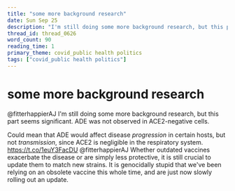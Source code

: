 ```yaml
---
title: "some more background research"
date: Sun Sep 25
description: "I'm still doing some more background research, but this part seems significant. ADE was not observed in ACE2-negative cells."
thread_id: thread_0626
word_count: 90
reading_time: 1
primary_theme: covid_public health politics
tags: ["covid_public health politics"]
---
```


# some more background research

@fitterhappierAJ I'm still doing some more background research, but this part seems significant. ADE was not observed in ACE2-negative cells.

Could mean that ADE would affect disease *progression* in certain hosts, but not *transmission*, since ACE2 is negligible in the respiratory system. https://t.co/1euY3FacDU @fitterhappierAJ Whether outdated vaccines exacerbate the disease or are simply less protective, it is still crucial to update them to match new strains. It is genocidally stupid that we've been relying on an obsolete vaccine this whole time, and are just now slowly rolling out an update.